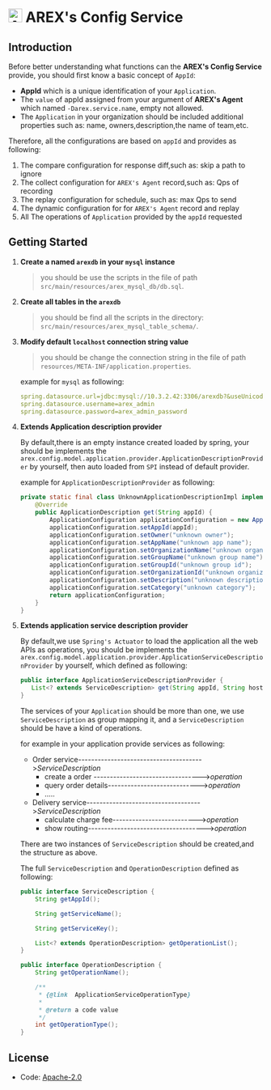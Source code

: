 # <img src="https://avatars.githubusercontent.com/u/103105168?s=200&v=4" alt="Arex Icon" width="27" height=""> AREX's Config Service

## Introduction

 Before better understanding what functions can the **AREX's Config Service** provide,
 you should first know a basic concept of `AppId`:
 
 * **AppId** which is a unique identification of your `Application`.
 * The `value` of appId assigned from your argument of **AREX's Agent** which named `-Darex.service.name`, empty not allowed. 
 * The `Application` in your organization should be included additional properties such as: name, owners,description,the name of team,etc.
 
 Therefore, all the configurations are based on `appId` and provides as following:
 
   1. The compare configuration for response diff,such as: skip a path to ignore
   1. The collect configuration for `AREX's Agent` record,such as: Qps of recording
   1. The replay configuration for schedule, such as: max Qps to send
   1. The dynamic configuration for for `AREX's Agent` record and replay
   1. All The operations of `Application` provided by the `appId` requested  

## Getting Started

  1. **Create a named `arexdb` in your `mysql` instance**
      > you should be use the scripts in the file of path `src/main/resources/arex_mysql_db/db.sql`.
  1. **Create all tables in the `arexdb`**  
      > you should be find all the scripts in the directory: `src/main/resources/arex_mysql_table_schema/`.                                                               
  1. **Modify default `localhost` connection string value**
      > you should be change the connection string in the file of path `resources/META-INF/application.properties`.
      
      example for `mysql` as following:
      ```yaml
      spring.datasource.url=jdbc:mysql://10.3.2.42:3306/arexdb?&useUnicode=true&characterEncoding=UTF-8
      spring.datasource.username=arex_admin
      spring.datasource.password=arex_admin_password
      ```
  1. **Extends Application description provider**
  
     By default,there is an empty instance created loaded by spring, 
     your should be implements the `arex.config.model.application.provider.ApplicationDescriptionProvider` by yourself,
     then auto loaded from `SPI` instead of default provider.
     
     example for `ApplicationDescriptionProvider` as following:
     
     ```java
     private static final class UnknownApplicationDescriptionImpl implements ApplicationDescriptionProvider {
         @Override
         public ApplicationDescription get(String appId) {
             ApplicationConfiguration applicationConfiguration = new ApplicationConfiguration();
             applicationConfiguration.setAppId(appId);
             applicationConfiguration.setOwner("unknown owner");
             applicationConfiguration.setAppName("unknown app name");
             applicationConfiguration.setOrganizationName("unknown organization name");
             applicationConfiguration.setGroupName("unknown group name");
             applicationConfiguration.setGroupId("unknown group id");
             applicationConfiguration.setOrganizationId("unknown organization id");
             applicationConfiguration.setDescription("unknown description");
             applicationConfiguration.setCategory("unknown category");
             return applicationConfiguration;
         }
     }
     ```
  1. **Extends application service description provider**
  
      By default,we use `Spring's Actuator` to load the application all the web APIs as operations,
      you should be implements the `arex.config.model.application.provider.ApplicationServiceDescriptionProvider` by yourself,
      which defined as following:
      
      ```java
     public interface ApplicationServiceDescriptionProvider {
         List<? extends ServiceDescription> get(String appId, String host);
     }
      ```
     
     The services of your `Application` should be more than one, we use `ServiceDescription` as group mapping it, 
     and a `ServiceDescription` should be have a kind of operations.
     
     for example in your application provide services as following:
      * Order service-------------------------------------->_ServiceDescription_
        - create a order --------------------------------->_operation_
        - query order details---------------------------->_operation_
        - .....
      * Delivery service----------------------------------->_ServiceDescription_
        - calculate charge fee-------------------------->_operation_
        - show routing------------------------------------>_operation_
     
     There are two instances of `ServiceDescription` should be created,and the structure as above.
     
     The full `ServiceDescription` and `OperationDescription` defined as following:
     
     ```java
     public interface ServiceDescription {
         String getAppId();
     
         String getServiceName();
     
         String getServiceKey();
     
         List<? extends OperationDescription> getOperationList();
     }
     ```
     ```java
     public interface OperationDescription {
         String getOperationName();
     
         /**
          * {@link  ApplicationServiceOperationType}
          *
          * @return a code value
          */
         int getOperationType();
     }
     ``` 
      
     
## License
- Code: [Apache-2.0](https://github.com/arextest/arex-agent-java/blob/LICENSE)

